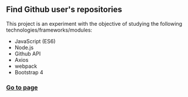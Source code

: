 ## Find Github user's repositories

This project is an experiment with the objective of studying the following technologies/frameworks/modules:
- JavaScript (ES6)
- Node.js
- Github API 
- Axios
- webpack
- Bootstrap 4

### [Go to page](https://hanseld28.github.io/find-repos/public/index.html)
